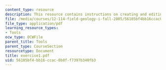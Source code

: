 ```yaml
---
content_type: resource
description: This resource contains instructions on creating and editing a shapefile.
file: /media/courses/12-114-field-geology-i-fall-2005/56105bf4bb16ccac0b8ff7397b340fb3_exercise1.pdf
file_type: application/pdf
learning_resource_types:
- Tools
ocw_type: OCWFile
parent_title: Tools
parent_type: CourseSection
resourcetype: Document
title: exercise1.pdf
uid: 56105bf4-bb16-ccac-0b8f-f7397b340fb3
---
```

